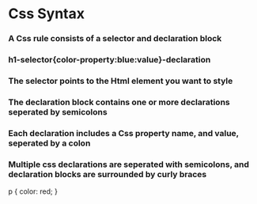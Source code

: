 # Css Syntax

### A Css rule consists of a selector and declaration block

### h1-selector{color-property:blue:value}-declaration

### The selector points to the Html element you want to style

### The declaration block contains one or more declarations seperated by semicolons

### Each declaration includes a Css property name, and value, seperated by a colon

### Multiple css declarations are seperated with semicolons, and declaration blocks are surrounded by curly braces

p {
color: red;
}
